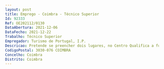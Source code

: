 ```yaml
--- 
layout: post
title: Emprego - Coimbra - Técnico Superior
Id: 92333
Ref: OE202112/0130
DataAbertura: 2021-12-06
DataFecho: 2021-12-22
Trabalho: Técnico Superior
Empregador: Turismo de Portugal, I.P.
Descricao: Pretende se preencher dois lugares, no Centro Qualifica a funcionar na Escola deHotelaria e Turismo de Coimbra, para desempenho de funções de técnico de orientação, reconhecimento evalidação de competências, responsável pelas etapas de acolhimento, diagnóstico, informação e orientação, encaminhamento e pela condução dos processos de reconhecimento, validação e certificação de competências,conforme descrito no artigo 8.º da Portaria n.º 232 2016 de 29 de agosto.
CodigoPostal: 3030-076 COIMBRA
Concelho: Coimbra
Distrito: Coimbra
--- 
```

